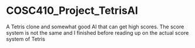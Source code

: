 # COSC410_Project_TetrisAI
A Tetris clone and somewhat good AI that can get high scores. The score system is not the same and I finished before reading up on the actual score system of Tetris 
